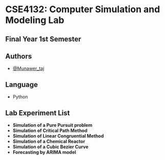 # CSE4132: Computer Simulation and Modeling Lab

## Final Year 1st Semester

## Authors

- [@Munawer_taj](https://https://github.com/Munawertaj)

## Language

- Python

## Lab Experiment List

- **Simulation of a Pure Pursuit problem**
- **Simulation of Critical Path Method**
- **Simulation of Linear Congruential Method**
- **Simulation of a Chemical Reactor**
- **Simulation of a Cubic Bezier Curve**
- **Forecasting by ARIMA model**
